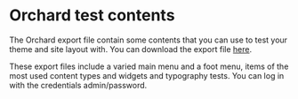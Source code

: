 # Orchard test contents

The Orchard export file contain some contents that you can use to test your theme and site layout with. You can download the export file [here](testcontent.recipe.xml).

These export files include a varied main menu and a foot menu, items of the most used content types and widgets and typography tests. You can log in with the credentials admin/password.
